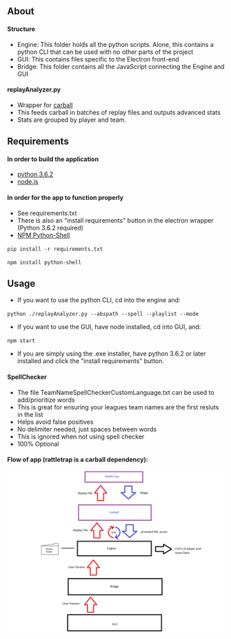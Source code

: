 
## About

#### Structure
+ Engine: This folder holds all the python scripts. 
Alone, this contains a python CLI that can be used with no other parts of the project
+ GUI: This contains files specific to the Electron front-end
+ Bridge: This folder contains all the JavaScript connecting the Engine and GUI

#### replayAnalyzer.py 

+ Wrapper for [carball](https://github.com/SaltieRL/carball) 
+ This feeds carball in batches of replay files and outputs advanced stats 
+ Stats are grouped by player and team. 

## Requirements
#### In order to build the application
+ [python 3.6.2](https://www.python.org/downloads/release/python-362/)
+ [node.js](https://nodejs.org/en/)


#### In order for the app to function properly
+ See requirements.txt
+ There is also an "install requirements" button in the electron wrapper (Python 3.6.2 required)
+ [NPM Python-Shell](https://www.npmjs.com/package/python-shell)

`pip install -r requirements.txt`

`npm install python-shell`

## Usage
+ If you want to use the python CLI, cd into the engine and:

`python ./replayAnalyzer.py --abspath --spell --playlist --mode`

+ If you want to use the GUI, have node installed, cd into GUI, and:

`npm start`

+ If you are simply using the .exe installer, have python 3.6.2 or later installed and click the "install requirements" button.

#### SpellChecker
+ The file TeamNameSpellCheckerCustomLanguage.txt can be used to add/prioritize words
+ This is great for ensuring your leagues team names are the first resluts in the list
+ Helps avoid false positives
+ No delimiter needed, just spaces between words
+ This is ignored when not using spell checker
+ 100% Optional

#### Flow of app (rattletrap is a carball dependency):

![FlowImg](https://github.com/rochford77/ReplayAnalyzerRL/blob/master/extras/flow.png)
